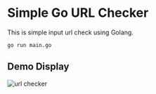 # Simple Go URL Checker

This is simple input url check using Golang.

~~~
go run main.go
~~~

## Demo Display

![url checker](https://user-images.githubusercontent.com/32661359/119766644-5c021180-bef0-11eb-8a43-aa2961aca53d.gif)